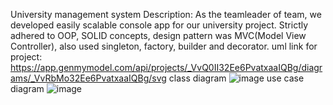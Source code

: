 University management system
Description: As the teamleader of team, we developed easily scalable console app for our university project. Strictly adhered to OOP, SOLID concepts, design pattern was MVC(Model View Controller), also used singleton, factory, builder and decorator.
uml link for project: https://app.genmymodel.com/api/projects/_VvQ0II32Ee6PvatxaaIQBg/diagrams/_VvRbMo32Ee6PvatxaaIQBg/svg
class diagram
![image](https://github.com/azimenov/OOPProject/assets/113203599/b4d75775-f99f-4904-b36a-8b2e249f0f34)
use case diagram
![image](https://github.com/azimenov/OOPProject/assets/113203599/bc8bdefa-95b9-47fd-a693-6433d645f217)


